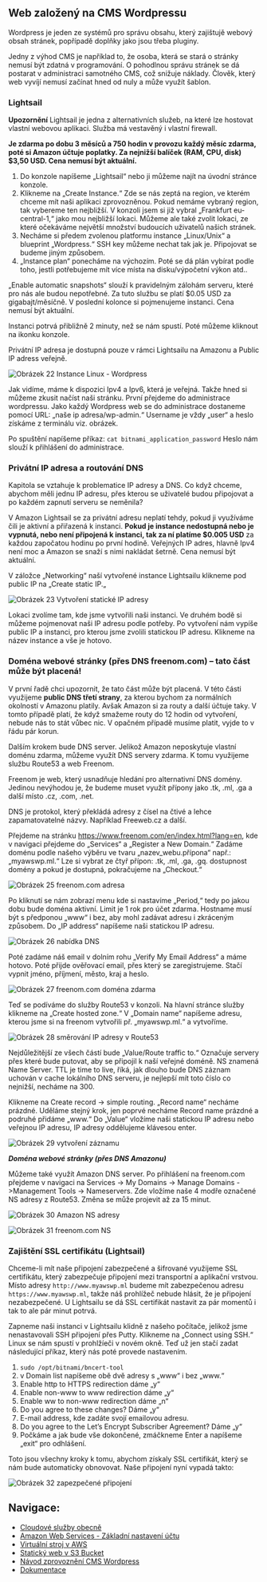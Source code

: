 ## Web založený na CMS Wordpressu

Wordpress je jeden ze systémů pro správu obsahu, který zajištujě webový obsah stránek, popřípadě doplňky jako jsou třeba pluginy.

Jedny z výhod CMS je například to, že osoba, která se stará o stránky nemusí být zdatná v programování. O pohodlnou správu stránek se dá postarat v administraci samotného CMS, což snižuje náklady. Člověk, který web vyvíjí nemusí začínat hned od nuly a může využít šablon.
 
### Lightsail
**Upozornění**
Lightsail je jedna z alternativních služeb, na které lze hostovat vlastní webovou aplikaci. Služba má vestavěný i vlastní firewall. 

**Je zdarma po dobu 3 měsíců a 750 hodin v provozu každý měsíc zdarma, poté si Amazon účtuje poplatky. Za nejnižší balíček (RAM, CPU, disk) $3,50 USD. Cena nemusí být aktuální.**

1. Do konzole napíšeme „Lightsail“ nebo ji můžeme najít na úvodní stránce konzole. 
2. Klikneme na „Create Instance.“ Zde se nás zeptá na region, ve kterém chceme mít naši aplikaci zprovozněnou. Pokud nemáme vybraný region, tak vybereme ten nejbližší. V konzoli jsem si již vybral „Frankfurt eu-central-1,“ jako mou nejbližší lokaci. Můžeme ale také zvolit lokaci, ze které očekáváme největší množství budoucích uživatelů našich stránek.
3. Necháme si předem zvolenou platformu instance „Linux/Unix“ a blueprint „Wordpress.“ SSH key můžeme nechat tak jak je. Připojovat se budeme jiným způsobem. 
4. „Instance plan“ ponecháme na výchozím. Poté se dá plán vybírat podle toho, jestli potřebujeme mít více místa na disku/výpočetní výkon atd..

„Enable automatic snapshots“ slouží k pravidelným zálohám serveru, které pro nás ale budou nepotřebné. Za tuto službu se platí $0.05 USD za gigabajt/měsíčně. V poslední kolonce si pojmenujeme instanci. Cena nemusí být aktuální.

Instanci potrvá přibližně  2 minuty, než se nám spustí. Poté můžeme kliknout na ikonku konzole.

Privátní IP adresa je dostupná pouze v rámci Lightsailu na Amazonu a Public IP adress veřejně.

![Obrázek 22 Instance Linux - Wordpress](img/wordpress.png)

Jak vidíme, máme k dispozici Ipv4 a Ipv6, která je veřejná. Takže hned si můžeme zkusit načíst naši stránku. První přejdeme do administrace wordpressu. Jako každý Wordpress web se do administrace dostaneme pomocí URL: „naše ip adresa/wp-admin.“  Username je vždy „user“ a heslo získáme z terminálu viz. obrázek.

Po spuštění napíšeme příkaz: `cat bitnami_application_password` Heslo nám slouží k přihlášení do administrace.

### Privátní IP adresa a routování DNS

Kapitola se vztahuje k problematice IP adresy a DNS. Co když chceme, abychom měli jednu IP adresu, přes kterou se uživatelé budou připojovat a po každém zapnutí serveru se neměnila?

V Amazon Lightsail se za privátní adresu neplatí tehdy, pokud ji využíváme čili je aktivní a přiřazená k instanci. **Pokud je instance nedostupná nebo je vypnutá, nebo není připojená k instanci, tak za ní platíme $0.005 USD** za každou započatou hodinu po první hodině. Veřejných IP adres, hlavně Ipv4 není moc a Amazon se snaží s nimi nakládat šetrně. Cena nemusí být aktuální.

V záložce „Networking“ naší vytvořené instance Lightsailu klikneme pod public IP na „Create static IP.„

![Obrázek 23 Vytvoření statické IP adresy](img/vytvoreni_static_ip.png)

Lokaci zvolíme tam, kde jsme vytvořili naši instanci. Ve druhém bodě si můžeme pojmenovat naši IP adresu podle potřeby. Po vytvoření nám vypíše public IP a instanci, pro kterou jsme zvolili statickou IP adresu. Klikneme na název instance a vše je hotovo.

### Doména webové stránky (přes DNS freenom.com) – tato část může být placená!

V první řadě chci upozornit, že tato část může být placená. V této části využijeme **public DNS třetí strany**, za kterou bychom za normálních okolností v Amazonu platily. Avšak Amazon si za routy a další účtuje taky. V tomto případě platí, že když smažeme routy do 12 hodin od vytvoření, nebude nás to stát vůbec nic. V opačném případě musíme platit, vyjde to v řádu pár korun.

Dalším krokem bude DNS server. Jelikož Amazon neposkytuje vlastní doménu zdarma, můžeme využít DNS servery zdarma. K tomu využijeme službu Route53 a web Freenom.

Freenom je web, který usnadňuje hledání pro alternativní DNS domény. Jedinou nevýhodou je, že budeme muset využít přípony jako .tk, .ml, .ga a další místo .cz, .com, .net.

DNS je protokol, který překládá adresy z čísel na čtivé a lehce zapamatovatelné názvy. Například Freeweb.cz a další.

Přejdeme na stránku https://www.freenom.com/en/index.html?lang=en, kde v navigaci přejdeme do „Services“ a „Register a New Domain.“ Zadáme doménu podle našeho výběru ve tvaru „nazev_webu.přípona“ např.: „myawswp.ml.“ Lze si vybrat ze čtyř přípon: .tk, .ml, .ga, .gq. dostupnost domény a pokud je dostupná, pokračujeme na „Checkout.“

![Obrázek 25 freenom.com adresa](img/freenom_adresa.png)

Po kliknutí se nám zobrazí  menu kde si nastavíme „Period,“ tedy po jakou dobu bude doména aktivní. Limit je 1 rok pro účet zdarma. Hostname musí být s předponou „www“ i bez, aby mohl zadávat adresu i zkráceným způsobem. Do „IP address“ napíšeme naši statickou IP adresu.

![Obrázek 26 nabídka DNS](img/nabidka_dns.png)

Poté zadáme náš email v dolním rohu „Verify My Email Address“ a máme hotovo. Poté přijde ověřovací email, přes který se zaregistrujeme. Stačí vypnit jméno, příjmení, město, kraj a heslo.

![Obrázek 27 freenom.com doména zdarma](img/domena_zdarma.png)

Teď se podíváme do služby Route53 v konzoli. 	Na hlavní stránce služby klikneme na „Create hosted zone.“ V „Domain name“ napíšeme adresu, kterou jsme si na freenom vytvořili př. „myawswp.ml.“ a vytvoříme.

![Obrázek 28 směrování IP adresy v Route53](img/tabulka_route53.png)

Nejdůležitější ze všech částí bude „Value/Route traffic to.“ Označuje servery přes které bude putovat, aby se připojil k naší veřejné doméně. NS znamená Name Server. TTL je time to live, říká, jak dlouho bude DNS záznam uchován v cache lokálního DNS serveru, je nejlepší mít toto číslo co nejnižší, necháme na 300.

Klikneme na Create record -> simple routing. „Record name“ necháme prázdné. Uděláme stejný krok, jen poprvé necháme Record name prázdné a podruhé přidáme „www.“ Do „Value“ vložíme naši statickou IP adresu nebo veřejnou IP adresu, IP adresy oddělujeme klávesou enter. 

![Obrázek 29 vytvoření záznamu](img/vytvoreni_zaznamu.png)

***Doména webové stránky (přes DNS Amazonu)***

Můžeme také využít Amazon DNS server. Po přihlášení na freenom.com přejdeme v navigaci na Services -> My Domains -> Manage Domains ->Management Tools -> Nameservers. Zde vložíme naše 4 modře označené NS adresy z Route53. Změna se může projevit až za 15 minut.

![Obrázek 30 Amazon NS adresy](img/NS_adresy.png)

![Obrázek 31 freenom.com NS](img/freenom_ns.png)

### Zajištění SSL certifikátu (Lightsail)
Chceme-li mít naše připojení zabezpečené a šifrované využijeme SSL certifikátu, který zabezpečuje připojení mezi transportní a aplikační vrstvou. Místo adresy `http://www.myawswp.ml` budeme mít zabezpečenou adresu `https://www.myawswp.ml`, takže náš prohlížeč nebude hlásit, že je připojení nezabezpečené. U Lightsailu se dá SSL certifikát nastavit za pár momentů i tak to ale pár minut potrvá.

Zapneme naši instanci v Lightsailu klidně z našeho počítače, jelikož jsme nenastavovali SSH připojení přes Putty. Klikneme na „Connect using SSH.“ Linux se nám spustí v prohlžíeči v novém okně. Teď už jen stačí zadat následující příkaz, který nás poté provede nastavením.

1.	`sudo /opt/bitnami/bncert-tool`
2.	v Domain list napíšeme obě dvě adresy s „www“ i bez „www.“
3.	Enable http to HTTPS redirection dáme „y“
4.	Enable non-www to www redirection dáme „y“
5.	Enable ww to non-www redirection dáme „n“
6.	Do you agree to these changes? Dáme „y“
7.	E-mail address, kde zadáte svojí emailovou adresu.
8.	Do you agree to the Let’s Encrypt Subscriber Agreement? Dáme „y“
9.	Počkáme a jak bude vše dokončené, zmáčkneme Enter a napíšeme „exit“ pro odhlášení.

Toto jsou všechny kroky k tomu, abychom získaly SSL certifikát, který se nám bude automaticky obnovovat. Naše připojení nyní vypadá takto:

![Obrázek 32 zapezpečené připojení](img/zabezpecene_pripojeni.png)

## Navigace:
  - [Cloudové služby obecně](Cloudove_sluzby_obecne.md)
  - [Amazon Web Services - Základní nastavení účtu](AWS_nastaveni.md)
  - [Virtuální stroj v AWS](AWS_navod_VM.md)
  - [Statický web v S3 Bucket](AWS_navod_static_website.md)
  - [Návod zprovoznění CMS Wordpress](AWS_navod_wordpress.md)
  - [Dokumentace](docs/Dokumentace.doc)